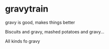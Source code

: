# gravytrain
gravy is good, makes things better

Biscuits and gravy, mashed potatoes and gravy...

All kinds fo gravy
